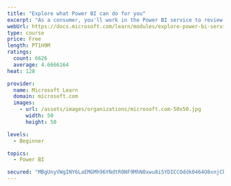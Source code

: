 ```yaml
---
title: "Explore what Power BI can do for you"
excerpt: "As a consumer, you'll work in the Power BI service to review and interact with content that has been shared with you. This module provides the foundational information that you need to work effectively in the Power BI service."
webUrl: https://docs.microsoft.com/learn/modules/explore-power-bi-service/
type: course
price: Free
length: PT1H9M
ratings:
  count: 6626
  average: 4.6666164
heat: 128

provider:
  name: Microsoft Learn
  domain: microsoft.com
  images:
    - url: /assets/images/organizations/microsoft.com-50x50.jpg
      width: 50
      height: 50

levels:
  - Beginner

topics:
  - Power BI

secured: "MBgUnyVWgINY6LaEMGMh96YNdtR0NF9MhN0xwu8i5YDICCOddk0464O8xnjCbs/1Z/f+eOM1CJsfXXBiXHPr4vi+2FN18N4kK7PGFFFuu3B/DkEUHB3s3BF272X8ZMfEdtuZXFSP2M3CdqaK7A/5UHOXKVlgFuRlF7QC5xfe2WJrVIYPa4Q3ylpY7d7+OWOn4hZ8eYelkpIjpuOzqGlLhNWkxFwOl+Jkq5PVJC33AJUNyLvIKydzy5nq5jiJwJ0+cKRYZzIVPsp2spBPy8TQ2pjrrf065hqaeR7KhOg5xSI8Gdwjyfo3Sm1aXW2j7tKY++y6HtdribC6fVSH2OZk1az/JIJLYLgGYyYX4enZlqy0oPoaj9bmeiEkfBQFMQ1n7MPBfhDr/qziaT2rl2uJHpd6jo2z/TWN4zAqPuAB0iY=;XrWn5PE/NZzaaSXebvFP2Q=="
---
```


